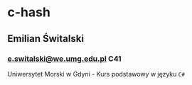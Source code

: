# c-hash
## Emilian Świtalski
### e.switalski@we.umg.edu.pl C41

Uniwersytet Morski w Gdyni - Kurs podstawowy w języku `C#`

